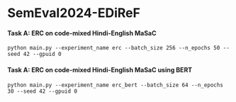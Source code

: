 # SemEval2024-EDiReF

#### Task A: ERC on code-mixed Hindi-English MaSaC
```
python main.py --experiment_name erc --batch_size 256 --n_epochs 50 --seed 42 --gpuid 0
```

#### Task A: ERC on code-mixed Hindi-English MaSaC using BERT
```
python main.py --experiment_name erc_bert --batch_size 64 --n_epochs 30 --seed 42 --gpuid 0
```